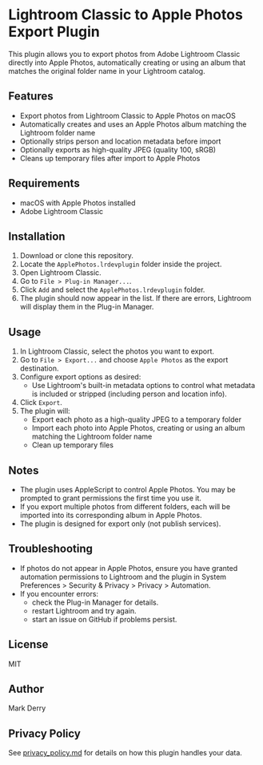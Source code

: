 # Lightroom Classic to Apple Photos Export Plugin

This plugin allows you to export photos from Adobe Lightroom Classic directly into Apple Photos, automatically creating or using an album that matches the original folder name in your Lightroom catalog.

## Features
- Export photos from Lightroom Classic to Apple Photos on macOS
- Automatically creates and uses an Apple Photos album matching the Lightroom folder name
- Optionally strips person and location metadata before import
- Optionally exports as high-quality JPEG (quality 100, sRGB)
- Cleans up temporary files after import to Apple Photos

## Requirements
- macOS with Apple Photos installed
- Adobe Lightroom Classic

## Installation
1. Download or clone this repository.
2. Locate the `ApplePhotos.lrdevplugin` folder inside the project.
3. Open Lightroom Classic.
4. Go to `File > Plug-in Manager...`.
5. Click `Add` and select the `ApplePhotos.lrdevplugin` folder.
6. The plugin should now appear in the list. If there are errors, Lightroom will display them in the Plug-in Manager.

## Usage
1. In Lightroom Classic, select the photos you want to export.
2. Go to `File > Export...` and choose `Apple Photos` as the export destination.
3. Configure export options as desired:
   - Use Lightroom's built-in metadata options to control what metadata is included or stripped (including person and location info).
4. Click `Export`.
5. The plugin will:
   - Export each photo as a high-quality JPEG to a temporary folder
   - Import each photo into Apple Photos, creating or using an album matching the Lightroom folder name
   - Clean up temporary files

## Notes
- The plugin uses AppleScript to control Apple Photos. You may be prompted to grant permissions the first time you use it.
- If you export multiple photos from different folders, each will be imported into its corresponding album in Apple Photos.
- The plugin is designed for export only (not publish services).

## Troubleshooting
- If photos do not appear in Apple Photos, ensure you have granted automation permissions to Lightroom and the plugin in System Preferences > Security & Privacy > Privacy > Automation.
- If you encounter errors:
    - check the Plug-in Manager for details.
    - restart Lightroom and try again.
    - start an issue on GitHub if problems persist.


## License
MIT

## Author
Mark Derry

## Privacy Policy
See [privacy_policy.md](./privacy_policy.md) for details on how this plugin handles your data.
